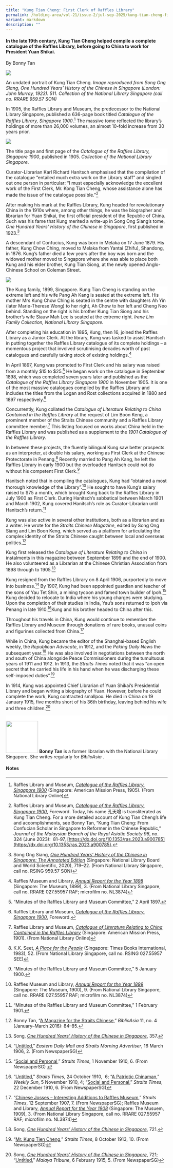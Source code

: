 ```yaml
---
title: "Kung Tian Cheng: First Clerk of Raffles Library"
permalink: /holding-area/vol-21/issue-2/jul-sep-2025/kung-tian-cheng-first-clerk-of-raffles-library/
variant: markdown
description: ""
---
```

#### In the late 19th century, Kung Tian Cheng helped compile a complete catalogue of the Raffles Library, before going to China to work for President Yuan Shikai.  
By Bonny Tan


![](/images/Vol%2021%20Issue%202/Kung%20Tian/kungtian_main.jpg)
<div style="background-color:white;">An undated portrait of Kung Tian Cheng. <i> Image reproduced from Song Ong Siang, One Hundred Years’ History of the Chinese in Singapore (London: John Murray, 1923). 511. Collection of the National Library Singapore (call no. RRARE 959.57 SON) </i></div>

In 1905, the Raffles Library and Museum, the predecessor to the National Library Singapore, published a 636-page book titled _Catalogue of the Raffles Library, Singapore 1900_.[^1] The massive tome reflected the library’s holdings of more than 26,000 volumes, an almost 10-fold increase from 30 years prior. &nbsp;

![](/images/Vol%2021%20Issue%202/Kung%20Tian/kungtian_catalogue.jpg)
<div style="background-color:white;"> The title page and first page of the <i>Catalogue of the Raffles Library, Singapore 1900</i>, published in 1905. <i> Collection of the National Library Singapore.</i></div>

Curator-Librarian Karl Richard Hanitsch emphasised that the compilation of the catalogue “entailed much extra work on the Library staff” and singled out one person in particular: “I must especially acknowledge the excellent work of the First Clerk, Mr.&nbsp;Kong Tian Cheng, whose assistance alone has made the issue of the catalogue possible.”[^2]

After making his mark at the Raffles Library, Kung headed for revolutionary China in the 1910s where, among other things, he was the biographer and librarian for Yuan Shikai, the first official president of the Republic of China. Such was his fame that Kung merited a write-up in Song Ong Siang’s tome, _One Hundred Years’ History of the Chinese in Singapore_, first published in 1923.[^3]

A descendant of Confucius, Kung was born in Melaka on 17 June 1879. His father, Kung Chow Ching, moved to Melaka from Yantai (Zhifu), Shandong, in 1876. Kung’s father died a few years after the boy was born and the widowed mother moved to Singapore where she was able to place both Kung and his elder brother, Kung Tian Siong, at the newly opened Anglo-Chinese School on Coleman Street.&nbsp;

![](/images/Vol%2021%20Issue%202/Kung%20Tian/kungtian_family.jpg)
<div style="background-color:white;">The Kung family, 1899, Singapore. Kung Tian Cheng is standing on the extreme left and his wife Pang Ah Kang is seated at the extreme left. His mother Mrs Kung Chow Ching is seated in the centre with daughters Ah Yin (later Marie-Therese Wong) to her right, Ah Chow to her left and Cheng Neo behind. Standing on the right is his brother Kung Tian Siong and his brother’s wife Siauw Mah Lee is seated at the extreme right. <i> Irene Lim Family Collection, National Library Singapore.</i></div>

After completing his education in 1895, Kung, then 16, joined the Raffles Library as a Junior Clerk. At the library, Kung was tasked to assist Hanitsch in putting together the Raffles Library catalogue of its complete holdings – a momentous project that involved scrutinising decades worth of past catalogues and carefully taking stock of existing holdings.[^4]

In April 1897, Kung was promoted to First Clerk and his salary was raised from a monthly $15 to $25.[^5] He began work on the catalogue in September 1898, which was completed seven years later and published as the _Catalogue of the Raffles Library Singapore 1900_ in November 1905. It is one of the most massive catalogues compiled by the Raffles Library and includes the titles from the Logan and Rost collections acquired in 1880 and 1897 respectively.[^6]

Concurrently, Kung collated the _Catalogue of Literature Relating to China Contained in the Raffles Library_ at the request of Lim Boon Keng, a prominent member of the Straits Chinese community and a Raffles Library committee member.[^7] This listing focused on works about China held in the Raffles Library and was published as a supplement to the _1901 Catalogue of the Raffles Library_.&nbsp;

In between these projects, the fluently bilingual Kung saw better prospects as an interpreter, at double his salary, working as First Clerk at the Chinese Protectorate in Penang.[^8] Recently married to Pang Ah Kang, he left the Raffles Library in early 1900 but the overloaded Hanitsch could not do without his competent First Clerk.[^9]

Hanitsch noted that in compiling the catalogues, Kung had “obtained a most thorough knowledge of the Library”.[^10] He sought to have Kung’s salary raised to $75 a month, which brought Kung back to the Raffles Library in July 1900 as First Clerk. During Hanitsch’s sabbatical between March 1901 and March 1902, Kung covered Hanitsch’s role as Curator-Librarian until Hanitsch’s return.[^11]

Kung was also active in several other institutions, both as a librarian and as a writer. He wrote for the _Straits Chinese Magazine_, edited by Song Ong Siang and Lim Boon Keng, which served as a platform for articulating the complex identity of the Straits Chinese caught between local and overseas politics.[^12]

Kung first released the _Catalogue of Literature Relating to China_ in instalments in this magazine between September 1899 and the end of 1900. He also volunteered as a Librarian at the Chinese Christian Association from 1898 through to 1905.[^13]

Kung resigned from the Raffles Library on 8 April 1906, purportedly to move into business.[^14] By 1907, Kung had been appointed guardian and teacher of the sons of Yau Tet Shin, a mining tycoon and famed town builder of Ipoh.[^15] Kung decided to relocate to India where his young charges were studying. Upon the completion of their studies in India, Yau’s sons returned to Ipoh via Penang in late 1910.[^16]Kung and his brother headed to China after this.&nbsp;

Throughout his travels in China, Kung would continue to remember the Raffles Library and Museum through donations of rare books, unusual coins and figurines collected from China.[^17]

While in China, Kung became the editor of the Shanghai-based English weekly, the _Republican Advocate_, in 1912, and the _Peking Daily News_ the subsequent year.[^18] He was also involved in negotiations between the north and south of China alongside Peace Commissioners during the tumultuous years of 1911 and 1912. In 1913, the _Straits Times_ noted that it was “an open secret that he carried his life in his hand when he was discharging these self-imposed duties”.[^19]

In 1914, Kung was appointed Chief Librarian of Yuan Shikai’s Presidential Library and began writing a biography of Yuan. However, before he could complete the work, Kung contracted smallpox. He died in China on 19 January 1915, five months short of his 36th birthday, leaving behind his wife and three children.[^20]



<div style="background-color: white;">
<br>
<img style="width: 100px; height: 100px;" src="/images/Authors/SamanthaChe3n.png">
<b>Bonny Tan</b> is a former librarian with the National Library Singapore. She writes regularly for <i>BiblioAsia</i> .</div>
	

#### **Notes**

[^1]: Raffles Library and Museum, [_Catalogue of the Raffles Library, Singapore 1900_](https://www.nlb.gov.sg/main/book-detail?cmsuuid=351b25e0-7cd0-4a61-8406-766c0c512b67) (Singapore: American Mission Press, 1905). (From National Library Online)


[^2]: Raffles Library and Museum, [_Catalogue of the Raffles Library, Singapore 1900_](https://www.nlb.gov.sg/main/book-detail?cmsuuid=351b25e0-7cd0-4a61-8406-766c0c512b67), Foreword. Today, his name 孔天增 is transliterated as Kung Tian Cheng. For a more detailed account of Kung Tian Cheng’s life and accomplishments, see Bonny Tan, “Kung Tian Cheng: From Confucian Scholar in Singapore to Reformer in the Chinese Republic,” _Journal of the Malaysian Branch of the Royal Asiatic Society 96_, no. 324 (June 2023):&nbsp; 81–97, [https://dx.doi.org/10.1353/ras.2023.a900785](https://dx.doi.org/10.1353/ras.2023.a900785).


[^3]: Song Ong Siang, [_One Hundred Years’ History of the Chinese in Singapore: The Annotated Edition_](https://eservice.nlb.gov.sg/redir/itemdetails?bid=204442576) (Singapore: National Library Board and World Scientific, 2020), 719–22. (From National Library Singapore, call no. RSING 959.57 SON)


[^4]: Raffles Museum and Library, [_Annual Report for the Year 1898_](https://eservice.nlb.gov.sg/redir/itemdetails?bid=4394247) (Singapore: The Museum, 1899), 3. (From National Library Singapore, call no. RRARE 027.55957 RAF; microfilm no. NL3874)


[^5]: “Minutes of the Raffles Library and Museum Committee,” 2 April 1897.


[^6]: Raffles Library and Museum, [_Catalogue of the Raffles Library, Singapore 1900_](https://www.nlb.gov.sg/main/book-detail?cmsuuid=351b25e0-7cd0-4a61-8406-766c0c512b67), Foreword.


[^7]: Raffles Library and Museum, [_Catalogue of Literature Relating to China Contained in the Raffles Library_](https://www.nlb.gov.sg/main/book-detail?cmsuuid=9ae860df-6da5-4137-9540-c7f82fb87b23) (Singapore: American Mission Press, 1901). (From National Library Online)


[^8]: K.K. Seet, [_A Place for the People_](https://eservice.nlb.gov.sg/redir/itemdetails?bid=4082325) (Singapore: Times Books International, 1983), 52. (From National Library Singapore, call no. RSING 027.55957 SEE)


[^9]: “Minutes of the Raffles Library and Museum Committee,” 5 January 1900.


[^10]: Raffles Museum and Library, [_Annual Report for the Year 1899_](https://eservice.nlb.gov.sg/redir/itemdetails?bid=4394247) (Singapore: The Museum, 1900), 9. (From National Library Singapore, call no. RRARE 027.55957 RAF; microfilm no. NL3874)


[^11]: “Minutes of the Raffles Library and Museum Committee,” 1 February 1901.


[^12]: Bonny Tan, “[A Magazine for the Straits Chinese](https://biblioasia.nlb.gov.sg/vol-11/issue-4/jan-mar-2016/straits-chinese-magazine/),” _BiblioAsia_ 11, no. 4 (January–March 2016): 84–85.


[^13]: Song, [_One Hundred Years’ History of the Chinese in Singapore_](https://eservice.nlb.gov.sg/redir/itemdetails?bid=204442576), 357.


[^14]: “[Untitled](https://eresources.nlb.gov.sg/newspapers/digitised/article/easterndaily19060316-1.2.20),” _Eastern Daily Mail and Straits Morning Advertiser_, 16 March 1906, 2. (From NewspaperSG)


[^15]: “[Social and Personal](https://eresources.nlb.gov.sg/newspapers/Digitised/Article/straitstimes19101101-1.2.42),” _Straits Times_, 1 November 1910, 6. (From NewspaperSG)&nbsp;


[^16]: “[Untitled](http://eresources.nlb.gov.sg/newspapers/Digitised/Article/straitstimes19101024-1.2.39),” _Straits Times_, 24 October 1910,&nbsp; 6; “[A Patriotic Chinaman](http://eresources.nlb.gov.sg/newspapers/Digitised/Article/weeklysun19101105-1.2.28),” _Weekly Sun_, 5 November 1910, 4; “[Social and Personal](https://eresources.nlb.gov.sg/newspapers/Digitised/Article/straitstimes19101222-1.2.48),” _Straits Times_, 22 December 1910, 6. (From NewspaperSG)


[^17]: “[Chinese Josses – Interesting Additions to Raffles Museum](http://eresources.nlb.gov.sg/newspapers/Digitised/Article/straitstimes19070912-1.2.86),” _Straits Times_, 12 September 1907, 7. (From NewspaperSG); Raffles Museum and Library, [_Annual Report for the Year 1908_](https://eservice.nlb.gov.sg/redir/itemdetails?bid=4394247) (Singapore: The Musuem, 1909), 3. (From National Library Singapore, call no. RRARE 027.55957 RAF; microfilm no. NL3874)


[^18]: Song, [_One Hundred Years’ History of the Chinese in Singapore_](https://eservice.nlb.gov.sg/redir/itemdetails?bid=204442576), 721.


[^19]: “[Mr. Kung Tien Cheng](http://eresources.nlb.gov.sg/newspapers/Digitised/Article/straitstimes19131008-1.2.88),” _Straits Times_, 8 October 1913, 10. (From NewspaperSG)


[^20]: Song, [_One Hundred Years’ History of the Chinese in Singapore_](https://eservice.nlb.gov.sg/redir/itemdetails?bid=204442576), 721; “[Untitled](http://eresources.nlb.gov.sg/newspapers/Digitised/Article/maltribune19150206-1.2.35),” _Malaya Tribune_, 6 February 1915, 5. (From NewspaperSG)